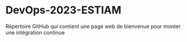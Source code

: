 # DevOps-2023-ESTIAM
Répertoire GitHub qui contient une page web de bienvenue pour monter une intégration continue
